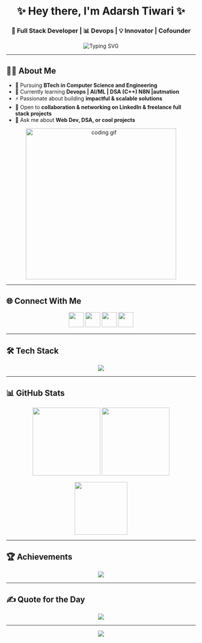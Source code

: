 <h1 align="center">✨ Hey there, I'm Adarsh Tiwari ✨</h1>
<h3 align="center">🚀 Full Stack Developer | 📊 Devops | 💡 Innovator | Cofounder</h3>

<p align="center">
  <img src="https://readme-typing-svg.herokuapp.com?font=Fira+Code&size=24&pause=1000&color=38BDF8&center=true&vCenter=true&width=600&lines=B.Tech+in+Computer+Science+Engineering;Full+Stack+Developer;Always+Learning+New+Tech;Open+to+Collaboration+%26+Innovative+Projects" alt="Typing SVG" />
</p>

---

## 👨‍💻 About Me  
- 🔭 Pursuing **BTech in Computer Science and Engineering**  
- 🌱 Currently learning **Devops | AI/ML | DSA (C++) N8N |autmation**  
- ⚡ Passionate about building **impactful & scalable solutions**  
- 👯 Open to **collaboration & networking on LinkedIn & freelance full stack projects**  
- 💬 Ask me about **Web Dev, DSA, or cool projects**  

<p align="center">
  <img src="https://media.giphy.com/media/qgQUggAC3Pfv687qPC/giphy.gif" width="400" alt="coding gif" />
</p>

---

## 🌐 Connect With Me  
<p align="center">
  <a href="https://instagram.com/irs"><img src="https://skillicons.dev/icons?i=instagram" height="40"/></a>
  <a href="https://linkedin.com/in/adarshtiwari27"><img src="https://skillicons.dev/icons?i=linkedin" height="40"/></a>
  <a href="https://youtube.com/@@kode_mate"><img src="https://skillicons.dev/icons?i=youtube" height="40"/></a>
  <a href="mailto:adarshtiwaridev01@gmail.com"><img src="https://skillicons.dev/icons?i=gmail" height="40"/></a>
</p>

---

## 🛠 Tech Stack  
<p align="center">
  <img src="https://skillicons.dev/icons?i=c,cpp,java,py,html,css,js,react,nextjs,nodejs,express,vite,vue,tailwind,figma,blender,mysql,aws,azure,gcp" />
</p>

---

## 📊 GitHub Stats  
<p align="center">
  <img src="https://github-readme-stats.vercel.app/api?username=adarsh2027dev&show_icons=true&theme=radical" height="180"/>
  <img src="https://github-readme-streak-stats.herokuapp.com/?user=adarsh2027dev&theme=radical" height="180"/>
</p>  

<p align="center">
  <img src="https://github-readme-stats.vercel.app/api/top-langs/?username=adarsh2027dev&layout=compact&theme=radical" height="140"/>
</p>

---

## 🏆 Achievements  
<p align="center">
  <img src="https://github-profile-trophy.vercel.app/?username=adarsh2027dev&theme=radical&no-frame=true&no-bg=true&row=1&column=6"/>
</p>

---

## ✍️ Quote for the Day  
<p align="center">
  <img src="https://quotes-github-readme.vercel.app/api?type=horizontal&theme=radical"/>
</p>

---

<p align="center"> 
  <img src="https://visitcount.itsvg.in/api?id=adarsh2027dev&label=Profile%20Views&color=1&icon=5&pretty=true" />
</p>

